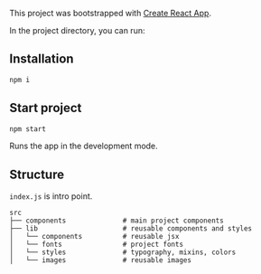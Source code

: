 This project was bootstrapped with [Create React App](https://github.com/facebook/create-react-app).

In the project directory, you can run:

## Installation

```bash
npm i
```

## Start project
```bash
npm start
```
Runs the app in the development mode.

## Structure
`index.js` is intro point.

    src
    ├── components              # main project components
    ├── lib                     # reusable components and styles
    │   └── components          # reusable jsx
    │   └── fonts               # project fonts
    │   └── styles              # typography, mixins, colors
    │   └── images              # reusable images
